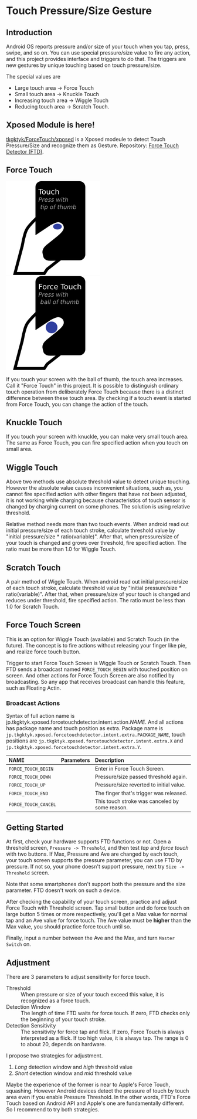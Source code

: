# Touch Pressure/Size Gesture

## Introduction
Android OS reports pressure and/or size of your touch when you tap, press, swipe, and so on.
You can use special pressure/size value to fire any action, and this project provides interface and triggers to do that.
The triggers are new gestures by unique touching based on touch pressure/size.

The special values are

*  Large touch area -> Force Touch
*  Small touch area -> Knuckle Touch
*  Increasing touch area -> Wiggle Touch
*  Reducing touch area -> Scratch Touch.

## Xposed Module is here!
[tkgktyk/ForceTouch/xposed](xposed) is a Xposed modeule to detect Touch Pressure/Size and recognize them as Gesture.
Repository: [Force Touch Detector (FTD)](http://repo.xposed.info/module/jp.tkgktyk.xposed.forcetouchdetector).

## Force Touch
![touch2](art/touch2.png)
![touch3](art/touch3.png)

If you touch your screen with the ball of thumb, the touch area increases.
Call it "Force Touch" in this project.
It is possible to distinguish ordinary touch operation from deliberately Force Touch because there is a distinct difference between these touch area.
By checking if a touch event is started from Force Touch, you can change the action of the touch.

## Knuckle Touch
If you touch your screen with knuckle, you can make very small touch area.
The same as Force Touch, you can fire specified action when you touch on small area.

## Wiggle Touch
Above two methods use absolute threshold value to detect unique touching.
However the absolute value causes inconvenient situations, such as, you cannot fire specified action with other fingers that have not been adjusted, it is not working while charging because characteristics of touch sensor is changed by charging current on some phones.
The solution is using relative threshold.

Relative method needs more than two touch events.
When android read out initial pressure/size of each touch stroke, calculate threshold value by "initial pressure/size * ratio(variable)".
After that, when pressure/size of your touch is changed and grows over threshold, fire specified action.
The ratio must be more than 1.0 for Wiggle Touch.

## Scratch Touch
A pair method of Wiggle Touch.
When android read out initial pressure/size of each touch stroke, calculate threshold value by "initial pressure/size * ratio(variable)".
After that, when pressure/size of your touch is changed and reduces under threshold, fire specified action.
The ratio must be less than 1.0 for Scratch Touch.

## Force Touch Screen
This is an option for Wiggle Touch (available) and Scratch Touch (in the future).
The concept is to fire actions without releasing your finger like pie, and realize force touch button.

Trigger to start Force Touch Screen is Wiggle Touch or Scratch Touch.
Then FTD sends a broadcast named `FORCE_TOUCH_BEGIN` with touched position on screen.
And other actions for Force Touch Screen are also notified by broadcasting.
So any app that receives broadcast can handle this feature, such as Floating Actin.

### Broadcast Actions
Syntax of full action name is jp.tkgktyk.xposed.forcetouchdetector.intent.action._NAME_.
And all actions has package name and touch position as extra.
Package name is `jp.tkgktyk.xposed.forcetouchdetector.intent.extra.PACKAGE_NAME`, touch positions are `jp.tkgktyk.xposed.forcetouchdetector.intent.extra.X` and `jp.tkgktyk.xposed.forcetouchdetector.intent.extra.Y`.

| NAME | Parameters | Description|
|:-----|:-----------|:-----------|
|`FORCE_TOUCH_BEGIN`||Enter in Force Touch Screen.|
|`FORCE_TOUCH_DOWN`||Pressure/size passed threshold again.|
|`FORCE_TOUCH_UP`||Pressure/size reverted to initial value.|
|`FORCE_TOUCH_END`||The finger that's trigger was released.|
|`FORCE_TOUCH_CANCEL`||This touch stroke was canceled by some reason.|

## Getting Started
At first, check your hardware supports FTD functions or not.
Open a threshold screen, `Pressure -> Threshold`, and then test *tap* and *force touch* with two buttons.
If Max, Pressure and Ave are changed by each touch, your touch screen supports the pressure parameter, you can use FTD by pressure.
If not so, your phone doesn't support pressure, next try `Size -> Threshold` screen.

Note that some smartphones don't support both the pressure and the size parameter.
FTD doesn't work on such a device.

After checking the capability of your touch screen, practice and adjust Force Touch with Threshold screen.
Tap small button and do force touch on large button 5 times or more respectively, you'll get a Max value for normal tap and an Ave value for force touch.
The Ave value must be **higher** than the Max value, you should practice force touch until so.

Finally, input a number between the Ave and the Max, and turn `Master Switch` on.

## Adjustment
There are 3 parameters to adjust sensitivity for force touch.

<dl>
  <dt>Threshold</dt>
    <dd>When pressure or size of your touch exceed this value, it is recognized as a force touch.</dd>
  <dt>Detection Window</dt>
    <dd>The length of time FTD waits for force touch. If zero, FTD checks only the beginning of your touch stroke.</dd>
  <dt>Detection Sensitivity</dt>
    <dd>The sensitivity for force tap and flick. If zero, Force Touch is always interpreted as a flick. If too high value, it is always tap. The range is 0 to about 20, depends on hardware.</dd>
</dl>

I propose two strategies for adjustment.

1. *Long* detection window and *high* threshold value
1. *Short* detection window and *mid* threshold value

Maybe the experience of the former is near to Apple's Force Touch, squashing.
However Android devices detect the pressure of touch by touch area even if you enable Pressure Threshold.
In the other words, FTD's Force Touch based on Android API and Apple's one are fundamentally different.
So I recommend to try both strategies.
